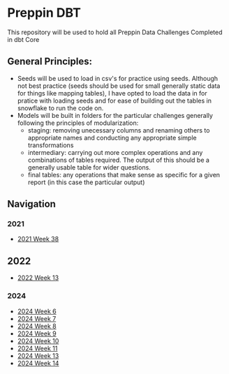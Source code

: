 # Preppin DBT

This repository will be used to hold all Preppin Data Challenges Completed in dbt Core

## General Principles:

- Seeds will be used to load in csv's for practice using seeds. Although not best practice (seeds should be used for small generally static data for things like mapping tables), I have opted to load the data in for pratice with loading seeds and for ease of building out the tables in snowflake to run the code on.
- Models will be built in folders for the particular challenges generally following the principles of modularization:
  - staging: removing unecessary columns and renaming others to appropriate names and conducting any appropriate simple transformations
  - intermediary: carrying out more complex operations and any combinations of tables required. The output of this should be a generally usable table for wider questions.
  - final tables: any operations that make sense as specific for a given report (in this case the particular output)

## Navigation

### 2021

- [2021 Week 38](/models/2021wk38)

## 2022

- [2022 Week 13](/models/2022wk13)

### 2024

- [2024 Week 6](/models/2024wk6)
- [2024 Week 7](/models/2024wk7)
- [2024 Week 8](/models/2024wk8)
- [2024 Week 9](/models/2024wk9)
- [2024 Week 10](/models/2024wk10)
- [2024 Week 11](/models/2024wk11)
- [2024 Week 13](/models/2024wk13)
- [2024 Week 14](/models/2024wk14)
